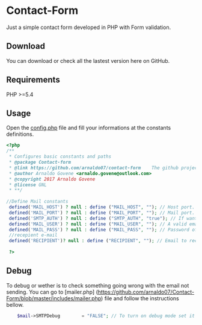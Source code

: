# Contact-Form
Just a simple contact form developed in PHP with Form validation. 

## Download
You can download or check all the lastest version here on GitHub.

## Requirements
PHP >=5.4

## Usage
Open the [config.php](https://github.com/arnaldo07/Contact-Form/blob/master/includes/config.php) file and fill your informations at the constants definitions.

```PHP
<?php
/**
 * Configures basic constants and paths
 * @package Contact-form
 * @link https://github.com/arnaldo07/contact-form    The github project
 * @author Arnaldo Govene <arnaldo.govene@outlook.com>
 * @copyright 2017 Arnaldo Govene
 * @license GNL
 * **/
 
//Define Mail constants
 defined('MAIL_HOST') ? null : define ("MAIL_HOST", ""); // Host port. If is gmail set: smtp.gmail.com
 defined('MAIL_PORT') ? null : define ("MAIL_PORT", ""); // Mail port. If is gmail set: 587
 defined('SMTP_AUTH') ? null : define ("SMTP_AUTH", "true"); // If want to authenticate. Its always a good practise set TRUE.
 defined('MAIL_USER') ? null : define ("MAIL_USER", ""); // A valid email with same domain where the form is hosted. 
 defined('MAIL_PASS') ? null : define ("MAIL_PASS", ""); // Password of that email
 //recepient e-mail
 defined('RECIPIENT')? null : define ("RECIPIENT", ""); // Email to receive emails via the form.
 
 ?>
```

## Debug
To debug or wether is to check something going wrong with the email not sending. You can go to [mailer.php] (https://github.com/arnaldo07/Contact-Form/blob/master/includes/mailer.php) file and follow the instructions bellow.
```PHP
    $mail->SMTPDebug        = "FALSE"; // To turn on debug mode set it to 02.
```



